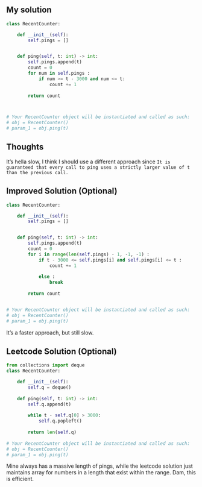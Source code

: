 ## My solution

```python
class RecentCounter:

    def __init__(self):
        self.pings = []


    def ping(self, t: int) -> int:
        self.pings.append(t)
        count = 0
        for num in self.pings :
            if num >= t - 3000 and num <= t: 
                count += 1
        
        return count



# Your RecentCounter object will be instantiated and called as such:
# obj = RecentCounter()
# param_1 = obj.ping(t)
```

## Thoughts

It’s hella slow, I think I should use a different approach since `It is guaranteed that every call to ping uses a strictly larger value of t than the previous call.`

## Improved Solution (Optional)

```python
class RecentCounter:

    def __init__(self):
        self.pings = []


    def ping(self, t: int) -> int:
        self.pings.append(t)
        count = 0
        for i in range(len(self.pings) - 1, -1, -1) :
            if t - 3000 <= self.pings[i] and self.pings[i] <= t :
                count += 1
            
            else :
                break
        
        return count


# Your RecentCounter object will be instantiated and called as such:
# obj = RecentCounter()
# param_1 = obj.ping(t)
```

It’s a faster approach, but still slow.
## Leetcode Solution (Optional)

```python
from collections import deque
class RecentCounter:

    def __init__(self):
        self.q = deque()
        
    def ping(self, t: int) -> int:
        self.q.append(t)
        
        while t - self.q[0] > 3000:
            self.q.popleft()
            
        return len(self.q)
        
# Your RecentCounter object will be instantiated and called as such:
# obj = RecentCounter()
# param_1 = obj.ping(t)
```

Mine always has a massive length of pings, while the leetcode solution just maintains array for numbers in a length that exist within the range. Dam, this is efficient.